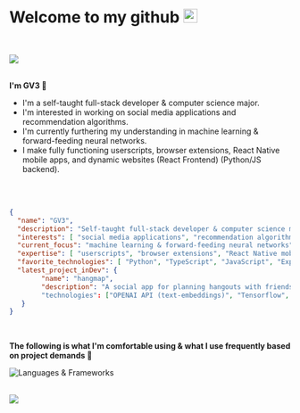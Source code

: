 <h1 align="left">Welcome to my github <img width="25px" src="https://em-content.zobj.net/source/noto-emoji-animations/344/waving-hand_1f44b.gif"/> </h1><br/>

<img src="https://64.media.tumblr.com/e8052aa7ed30b7472b24dca9a04d6401/tumblr_p5qc30HIn51x5p4g9o1_1280.gif"/><br/><br/>

<div align="left">

<p><strong>I'm GV3 🔻</strong></p>
<ul>
  <li>I'm a self-taught full-stack developer & computer science major.</li>
  <li>I'm interested in working on social media applications and recommendation algorithms.</li>
  <li>I'm currently furthering my understanding in machine learning & forward-feeding neural networks.</li>
  <li>I make fully functioning userscripts, browser extensions, React Native mobile apps, and dynamic websites (React Frontend) (Python/JS backend).</li>
</ul><br/><br/>

```json
{
  "name": "GV3",
  "description": "Self-taught full-stack developer & computer science major",
  "interests": [ "social media applications", "recommendation algorithms" ],
  "current_focus": "machine learning & forward-feeding neural networks",
  "expertise": [ "userscripts", "browser extensions", "React Native mobile apps", "dynamic websites" ],
  "favorite_technologies": [ "Python", "TypeScript", "JavaScript", "Express", "Node.js", "Vite", "Firebase", "Heroku", "MongoDB", "React", "Svelte", "Tailwind CSS",  "TensorFlow",  "PyTorch", "Arduino", "Raspberry Pi" ],
  "latest_project_inDev": {
        "name": "hangmap",
        "description": "A social app for planning hangouts with friends, finding nearby people and places, and matching based on interests. It features swipe sessions to suggest and decide on activities, group planning, and real-time event updates."
        "technologies": ["OPENAI API (text-embeddings)", "Tensorflow", "Python Flask", "React Native", "Node.js", "Firebase", "BackBlaze", "Express", "MongoDB", "CloudFlare", "Redis", "Expo", "TripAdvisor API", "Sockets.io" "Google Maps API"]
   }
}
```
<br/>
<div>
  <div>
    <p align="left">
      <p><strong>The following is what I'm comfortable using & what I use frequently based on project demands 🔻</strong></p>
      <img src="https://skillicons.dev/icons?i=python,typescript,js,express,nodejs,npm,vite,jquery,aws,firebase,heroku,git,redis,mysql,mongodb,cloudflare,react,svelte,tailwind,figma,bootstrap,tensorflow,pytorch,sklearn,arduino,raspberrypi" alt="Languages & Frameworks"/>
    </p>
  </div>
</div>
<br/>

<img src="https://user-images.githubusercontent.com/10498744/210157572-1fca0242-8af2-46a6-bfa3-666ffd40ebde.svg"/>

